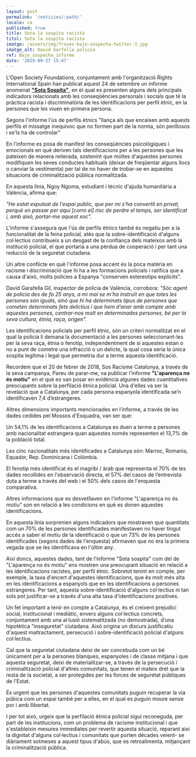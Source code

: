 ```yaml
---
layout: post
permalink: '/noticies/:path/'
locale: ca
published: true
title: Sota la sospita racista
titol: Sota la sospita racista
imatge: /assets/img/frases-bajo-sospecha-twitter-3.jpg
imatge_alt: David Garfella policía
ref: Bajo_sospecha_informe
date: '2019-09-27 15:47'
---
```

L'Open Society Foundations, conjuntament amb l'organització Rights International Spain han publicat aquest 24 de setembre un informe anomenat [**"Sota Sospita"**](http://rightsinternationalspain.org/uploads/publicacion/1965aea9b1460b14f2afe5f0c9a17e1b90f0f689.pdf), en el qual es presenten alguns dels principals indicadors relacionats amb les conseqüències personals i socials que té la pràctica racista i discriminatòria de les identificacions per perfil ètnic, en la persones que les viuen en primera persona.

Segons l'informe l'ús de perfils ètnics "llança als que encaixen amb aquests perfils el missatge inequívoc que no formen part de la norma, són perillosos i se'ls ha de controlar"



En l’informe es posa de manifest les conseqüències psicològiques i emocionals en què deriven tals identificacions per a les persones que les pateixen de manera reiterada, sostenint que moltes d'aquestes persones modifiquen les seves conductes habituals (deixar de freqüentar alguns llocs o canviar la vestimenta) per tal de no haver de trobar-se en aquestes situacions de criminalització pública normalitzada.



En aquesta línia, Ngoy Ngoma, estudiant i tècnic d'ajuda humanitària a València, afirma que:

_"He estat expulsat de l'espai públic, que per mi s'ha convertit en privat, perquè en passar per aquí \[corro el] risc de perdre el temps, ser identificat i, amb això, portar-me aquest xoc"._



L’informe s'assegura que l'ús de perfils ètnics també és negatiu per a la funcionalitat de la feina policial, atès que la sobre-identificació d'alguns col·lectius contribueix a un desgast de la confiança dels mateixos amb la institució policial, el que portaria a una pèrdua de cooperació i per tant una reducció de la seguretat ciutadana.



Un altre conflicte en què l'informe posa accent és la poca matèria en racisme i discriminació que hi ha a les formacions policials i ratifica que a causa d'això, molts policies a Espanya "conserven estereotips explícits”.

David Garafella Gil, inspector de policia de València, corrobora: _"Sóc agent de policia des de fa 25 anys, a mi mai se m'ha instruït en que totes les persones són iguals, sinó que hi ha determinats tipus de persones que cometen determinats fets delictius i que hem d’anar amb compte amb aquestes persones, centrar-nos molt en determinades persones, bé per la seva cultura, ètnia, raça, origen"._



Les identificacions policials per perfil ètnic, són un criteri normalitzat en el qual la policia li demana la documentació a les persones seleccionant-les per la seva raça, ètnia o fenotip, independentment de si aquestes estan o no a punt de cometre una infracció o un delicte, la qual cosa seria la única sospita legítima i legal que permetria dur a terme aquesta identificació.



Recordem que el 20 de febrer de 2018, Sos Racisme Catalunya, a través de la seva campanya, Pareu de parar-me, va publicar l'informe **"L'aparença no és motiu"** en el què es van posar en evidència algunes dades cuantitatives preocupants sobre la perfilació ètnica policial. Una d'elles va ser la revelació que a Catalunya, per cada persona espanyola identificada se’n identificaven 7,4 d’estrangeres.

Altres dimensions importants mencionades en l’informe, a través de les dades cedides pel Mossos d'Esquadra, van ser que:

Un 54,1% de les identificacions a Catalunya es duen a terme a persones amb nacionalitat estrangera quan aquestes només representen el 13,7% de la població total.

Les cinc nacionalitats més identificades a Catalunya són: Marroc, Romania, Equador, Rep. Dominicana i Colòmbia.

El fenotip més identificat és el magribí / àrab que representa el 70% de les dades recollides en l'observació directa, el 57% del casos de l’entrevista duta a terme a través del web i el 50% dels casos de l'enquesta comparativa.



Altres informacions que es desvetllaven en l'informe "L'aparença no és motiu" son en relació a les condicions en què es donen aquestes identificacions.

En aquesta línia sorprenien alguns indicadors que mostraven que quantitats com un 70% de les persones identificades manifestaven no haver tingut accés a saber el motiu de la identificació o que un 73% de les persones identificades (segons dades de l'enquesta) afirmaven que no era la primera vegada que se les identificava en l'últim any.

Així doncs, aquestes dades, tant de l'informe "Sota sospita" com del de "L'aparença no és motiu" ens mostren una preocupant situació en relació a les identificacions racistes, per perfil ètnic. Sobretot tenint en compte, per exemple, la taxa d'encert d'aquestes identificacions, que és molt més alta en les identificacions a espanyols que en les identificacions a persones estrangeres. Per tant, aquesta sobre-identificació d'alguns col·lectius ni tan sols pot justificar-se a través d'una alta taxa d'identificacions positives.



Un fet important a tenir en compte a Catalunya, és el creixent prejudici social, institucional i mediàtic, envers alguns col·lectius concrets, conjuntament amb una al·lusió sistematitzada (no demostrada), d’una hipotètica "inseguretat" ciutadana. Això origina un discurs justificatiu d'aquest maltractament, persecució i sobre-identificació policial d'alguns col·lectius.

Cal que la seguretat ciutadana deixi de ser concebuda com un bé únicament per a la persones blanques, espanyoles i de classe mitjana i que aquesta seguretat, deixi de materialitzar-se, a través de la persecució i criminalització policial d'altres comunitats, que tenen el mateix dret que la resta de la societat, a ser protegides per les forces de seguretat públiques de l'Estat.

És urgent que les persones d'aquestes comunitats puguin recuperar la via púbica com un espai també per a elles, en el qual es puguin moure sense por i amb llibertat.	

I per tot això, urgeix que la perfilació ètnica policial sigui reconeguda, per part de les institucions, com un problema de racisme institucional i que s'estableixin mesures immediates per revertir aquesta situació, reparant així la dignitat d'alguns col·lectius i comunitats que porten dècades veient- se diàriament sotmeses a aquest tipus d'abús, que es retroalimenta, mitjançant la criminalització pública.
